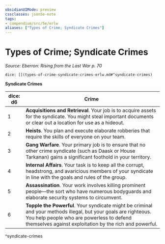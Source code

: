 ```yaml
---
obsidianUIMode: preview
cssclasses: json5e-note
tags:
- compendium/src/5e/erlw
aliases: ["Types of Crime; Syndicate Crimes"]
---
```

# Types of Crime; Syndicate Crimes
*Source: Eberron: Rising from the Last War p. 70* 

`dice: [](types-of-crime-syndicate-crimes-erlw.md#^syndicate-crimes)`

**Syndicate Crimes**

| dice: d6 | Crime |
|----------|-------|
| 1 | **Acquisitions and Retrieval**. Your job is to acquire assets for the syndicate. You might steal important documents or clear out a location for use as a hideout. |
| 2 | **Heists**. You plan and execute elaborate robberies that require the skills of everyone on your team. |
| 3 | **Gang Warfare**. Your primary job is to ensure that no other crime syndicate (such as Daask or House Tarkanan) gains a significant foothold in your territory. |
| 4 | **Internal Affairs**. Your task is to keep all the corrupt, headstrong, and avaricious members of your syndicate in line with the goals and rules of the group. |
| 5 | **Assassination**. Your work involves killing prominent people—the sort who have numerous bodyguards and elaborate security systems to circumvent. |
| 6 | **Topple the Powerful**. Your syndicate might be criminal and your methods illegal, but your goals are righteous. You help people who are powerless to defend themselves against exploitation by the rich and powerful. |
^syndicate-crimes